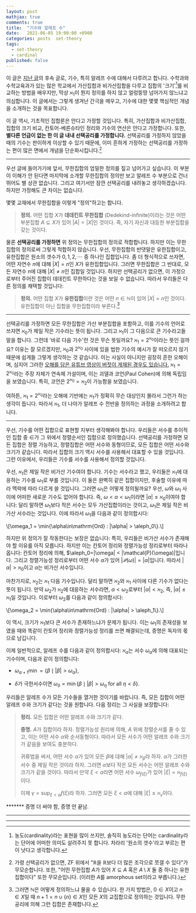 ```yaml
---
layout: post
mathjax: true
comments: true
title:  "기수와 알레프 수"
date:   2021-06-05 19:00:00 +0900
categories: posts  set-theory
tags: 
  - set-theory
  - cardinal
published: false
---
```


이 글은 [지난 글](../What-are-ordinals/)의 후속 글로, 기수, 특히 알레프 수에 대해서 다루려고 합니다. 수학과와 수학교육과가 있는 많은 학교에서 가산집합과 비가산집합을 다루고 집합의 '크기'[^1]를 비교하는 방법을 배우지만, 막상 $\aleph_1$이 뭔지 정의를 하지 않고 얼렁뚱땅 넘어가지 않느냐고 의심합니다. 이 글에서는 그렇게 생겨난 간극을 메우고, 기수에 대한 몇몇 핵심적인 개념을 소개하는 것을 목표합니다.

이 글 역시, 기초적인 집합론은 안다고 가정할 것입니다. 특히, 가산집합과 비가산집합, 집합의 크기 비교, 칸토어-베른슈타인 정리와 기수의 연산은 안다고 가정합니다. 또한, **별다른 언급이 없는 한 이 글 내내 선택공리를 가정합니다.** 선택공리를 가정하지 않았을 때의 기수는 판이하게 이상할 수 있기 때문에, 이미 흔하게 가정하는 선택공리를 가정하는 편이 많은 면에서 개념을 단순화시킵니다.[^2]

------

우선 글에 들어가기에 앞서, 무한집합의 엄밀한 정의를 짚고 넘어가고 싶습니다. 이 부분이 이해가 안 된다면 마지막에 소개할 무한집합의 정의만 보고 알레프 수 부분으로 건너뛰어도 별 상관 없습니다. 그리고 여기서만 잠깐 선택공리를 내려놓고 생각하겠습니다. 하지만 가정해도 큰 차이는 없습니다. 

몇몇 교재에서 무한집합을 이렇게 "정의"하고는 합니다.

> **정의.** 어떤 집합 $X$가 **데데킨트 무한집합** (Dedekind-infinite)이라는 것은 어떤 부분집합 $A\subseteq X$가 있어 $|A|=|X|$인 것이다. 즉, 자기 자신과 대등한 부분집합을 갖는 것이다.

물론 **선택공리를 가정하면** 위 정의는 무한집합의 정의로 적합합니다. 하지만 이는 무한집합의 정의로써 그렇게 적합하지 않습니다. 우선, 무한집합의 반댓말은 유한집합이고, 유한집합은 원소의 갯수가 $0, 1, 2, \cdots$ 중 하나인 집합입니다. 좀 더 형식적으로 쓰자면, 어떤 자연수 $n$에 대해 $|X|=n$인 $X$가 유한집합입니다. 그러면 무한집합은 그 반대로, 모든 자연수 $n$에 대해 $|X|\neq n$인 집합일 것입니다. 하지만 선택공리가 없으면, 이 가정으로부터 주어진 집합이 데데킨트 무한하다는 것을 보일 수 없습니다.
따라서 우리들은 다른 정의를 채택할 것입니다:

> **정의.** 어떤 집합 $X$가 **유한집합**이란 것은 어떤 $n\in\mathbb{N}$이 있어 $|X|=n$인 것이다. 유한집합이 아닌 집합을 무한집합이라 부른다.[^3]

------

선택공리를 가정하면 모든 무한집합은 가산 부분집합을 포함하고, 이를 기수의 언어로 쓰자면 $\aleph_0$가 제일 작은 기수라는 뜻이 됩니다. 그리고 $\aleph_1$이 그 다음으로 큰 기수라고들 말을 합니다. 그런데 '바로 다음 기수'란 것은 무슨 뜻일까요? $\aleph_1=2^{\aleph_0}$이라는 뜻인 걸까요? 이유는 잘 모르겠지만, $\aleph_0$과 $2^{\aleph_0}$ 사이에 있을 법한 기수의 예시가 잘 떠오르지 않기 때문에 쉽게들 그렇게 생각하는 것 같습니다. 이는 사실이 아니지만 굉장히 흔한 오해이며, 심지어 그러한 [오해를 담은 유튜브 영상이 버젓이 게재된 경우도 있습니다.](https://youtu.be/IrSbEtkHgfA) $\aleph_1=2^{\aleph_0}$라는 주장 자체가 연속체 가설이며, 이는 괴델과 코언(Paul Cohen)에 의해 독립임을 보였습니다. 특히, 코언은 $2^{\aleph_0}=\aleph_2$이 가능함을 보였습니다.

여하튼, $\aleph_1=2^{\aleph_0}$라는 오해에 기반에는 $\aleph_1$가 정확히 무슨 대상인지 몰라서 그런가 하는 생각이 듭니다. 따라서 $\aleph_1$, 더 나아가 알레프 수 전반을 정의하는 과정을 소개하려고 합니다.

------

우선, 기수를 어떤 집합으로 표현할 지부터 생각해봐야 합니다. 우리들은 서수를 추이적인 집합 중 $\in$가 그 위에서 정렬순서인 집합으로 정의했습니다. 선택공리를 가정하면 모든 집합은 정렬 가능하고, 정렬집합은 어떤 서수와 동형이므로, 모든 집합은 어떤 서수와 크기가 같습니다. 따라서 집합의 크기 역시 서수를 사용해서 대표할 수 있을 것입니다. 그런 이유에서, 우리들은 기수를 서수를 사용해서 정의할 것입니다.

우선, $\aleph_1$은 제일 작은 비가산 기수여야 합니다. 기수는 서수라고 했고, 우리들은 $\aleph_1$에 대응하는 기수를 $\omega_1$로 부를 것입니다. 이 둘은 완벽히 같은 집합이지만, 후술할 이유에 따라 맥락에 따라 다르게 쓸 것입니다. 그러면 $\omega_1$은 어떻게 정의될까요? 우선, $\omega$와 $\omega_1$ 사이에 어떠한 새로운 기수도 없어야 합니다. 즉, $\omega<\alpha<\omega_1$이라면 $|\alpha|\le\aleph_0$이여야 합니다: 달리 말하면 $\omega_1$보다 작은 서수는 모두 가산집합이라는 것이고, $\omega_1$은 제일 작은 비가산 서수라는 것입니다. 이에 따라서 $\omega_1$을 다음과 같이 정의합시다:

\\[\omega_1 = \min\{\\alpha\in\mathrm{Ord} : |\alpha| > \aleph_0\\}.\\]

하지만 위 정의가 잘 작동한다는 보장은 없습니다: 특히, 우리들은 비가산 서수가 존재해야 할 이유를 아직 모릅니다. 하지만 이는 칸토어 정리와 정렬가능성 정리로부터 따라나옵니다: 칸토어 정리에 의해, $\aleph_0=|\omega| < |\mathcal{P}(\omega)|입니다. 그리고 정렬가능성 정리로부터 어떤 서수 $\alpha$가 있어 $|\mathcal{P}(\omega)|=|\alpha|$입니다. 따라서 $|\alpha|>\aleph_0$이고 $\alpha$는 비가산 서수입니다.

마찬가지로, $\aleph_2$는 $\aleph_1$ 다음 기수입니다. 달리 말하면 $\aleph_2$와 $\aleph_1$ 사이에 다른 기수가 없다는 뜻이 됩니다. 만약 $\omega_2$가 $\aleph_2$에 대응하는 서수라면, $\alpha<\omega_2$로부터 $|\alpha|<\aleph_2$, 즉, $|\alpha|\le\aleph_1$일 것입니다. 이로부터 $\omega_2$를 다음과 같이 정의합시다:

\\[\omega_2 = \min\{\\alpha\in\mathrm{Ord} : |\alpha| > \aleph_1\\}.\\]

이 역시, 크기가 $\aleph_1$보다 큰 서수가 존재하느냐가 문제가 됩니다. 이는 $\omega_1$의 존재성을 보였을 때와 똑같이 칸토어 정리와 정렬가능성 정리를 쓰면 해결되는데, 증명은 독자의 몫으로 남깁니다.

이제 일반적으로, 알레프 수를 다음과 같이 정의합시다: $\aleph_\alpha$는 서수 $\omega_\alpha$에 의해 대표되는 기수이며, 다음과 같이 정의합니다:

* $\omega_{\alpha+1} \min = \{\beta\mid |\beta| > \omega_\alpha\}$,
 
* $\delta$가 극한서수이면 $\omega_\delta = \min\{\beta\mid |\beta| > \omega_\eta \text{ for all } \eta<\delta\}$.

우리들은 알레프 수가 모든 기수들을 열거한 것이기를 바랍니다. 즉, 모든 집합이 어떤 알레프 수와 크기가 같다는 것을 원합니다. 다음 정리는 그 사실을 보장합니다: 

> **정리.** 모든 집합은 어떤 알레프 수와 크기가 같다.
>
> **증명.** $A$가 집합이라 하자. 정렬가능성 원리에 의해, $A$ 위에 정렬순서를 줄 수 있고, 이는 어떤 서수 $\alpha$와 순서동형이다. 따라서 모든 서수가 어떤 알레프 수와 크기가 같음을 보여도 충분하다.
>
> 귀류법을 써서, 어떤 서수 $\alpha$가 있어 모든 $\beta$에 대해 $|\alpha|\neq \aleph_\beta$라 하자. $\alpha$가 그러한 서수 중 제일 작은 것이라 하자. 그러면 $\alpha$보다 작은 모든 서수는 어떤 알레프 수와 크기가 같을 것이다. 따라서 만약 $\xi<\alpha$라면 어떤 서수 $\omega_{f(\xi)}$가 있어 $|\xi|=\aleph_{f(\xi)}$이다. 
>
> 이제 $\gamma = \sup_{\xi<\alpha} f(\xi)$라 하자. 그러면 모든 $\xi<\alpha$에 대해 $|\xi|\le \aleph_\gamma$이다. 

******* 증명 더 써야 함, 증명 안 끝남.

------





------

[^1]: 농도(cardinality)라는 표현을 많이 쓰지만, 솔직히 농도라는 단어는 cardinality라는 단어에 어떠한 의미도 살려주지 못 합니다. 차라리 '원소의 갯수'라고 부르는 편이 낫다고 생각합니다.

[^2]: 가령 선택공리가 없으면, $\mathsf{ZF}$ 위에서 "$\mathbb{R}$을 $\mathbb{R}$보다 더 많은 조각으로 쪼갤 수 있다"가 무모순합니다. 또한, "어떤 무한집합 $A$가 있어 $X\subseteq A$ 혹은 $A\setminus X$ 둘 중 하나는 유한집합이다" 또한 무모순입니다. (이러한 $A$를 amorphous set이라고 부릅니다.) 

[^3]: 그러면 $\mathbb{N}$은 어떻게 정의하느냐 물을 수 있습니다. 한 가지 방법은, $0\in X$이고 $n\in X$일 때 $n+1=n\cup\{n\}\in X$인 모든 $X$의 교집합으로 정의하는 것입니다. 무한공리에 의해 그런 집합은 존재합니다.